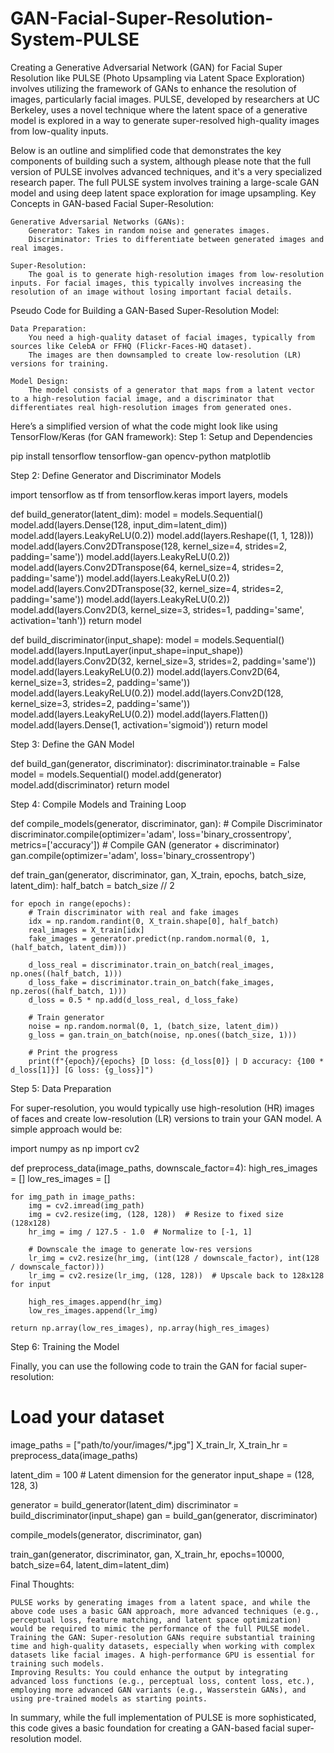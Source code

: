 # GAN-Facial-Super-Resolution-System-PULSE
Creating a Generative Adversarial Network (GAN) for Facial Super Resolution like PULSE (Photo Upsampling via Latent Space Exploration) involves utilizing the framework of GANs to enhance the resolution of images, particularly facial images. PULSE, developed by researchers at UC Berkeley, uses a novel technique where the latent space of a generative model is explored in a way to generate super-resolved high-quality images from low-quality inputs.

Below is an outline and simplified code that demonstrates the key components of building such a system, although please note that the full version of PULSE involves advanced techniques, and it's a very specialized research paper. The full PULSE system involves training a large-scale GAN model and using deep latent space exploration for image upsampling.
Key Concepts in GAN-based Facial Super-Resolution:

    Generative Adversarial Networks (GANs):
        Generator: Takes in random noise and generates images.
        Discriminator: Tries to differentiate between generated images and real images.

    Super-Resolution:
        The goal is to generate high-resolution images from low-resolution inputs. For facial images, this typically involves increasing the resolution of an image without losing important facial details.

Pseudo Code for Building a GAN-Based Super-Resolution Model:

    Data Preparation:
        You need a high-quality dataset of facial images, typically from sources like CelebA or FFHQ (Flickr-Faces-HQ dataset).
        The images are then downsampled to create low-resolution (LR) versions for training.

    Model Design:
        The model consists of a generator that maps from a latent vector to a high-resolution facial image, and a discriminator that differentiates real high-resolution images from generated ones.

Here’s a simplified version of what the code might look like using TensorFlow/Keras (for GAN framework):
Step 1: Setup and Dependencies

pip install tensorflow tensorflow-gan opencv-python matplotlib

Step 2: Define Generator and Discriminator Models

import tensorflow as tf
from tensorflow.keras import layers, models

def build_generator(latent_dim):
    model = models.Sequential()
    model.add(layers.Dense(128, input_dim=latent_dim))
    model.add(layers.LeakyReLU(0.2))
    model.add(layers.Reshape((1, 1, 128)))
    model.add(layers.Conv2DTranspose(128, kernel_size=4, strides=2, padding='same'))
    model.add(layers.LeakyReLU(0.2))
    model.add(layers.Conv2DTranspose(64, kernel_size=4, strides=2, padding='same'))
    model.add(layers.LeakyReLU(0.2))
    model.add(layers.Conv2DTranspose(32, kernel_size=4, strides=2, padding='same'))
    model.add(layers.LeakyReLU(0.2))
    model.add(layers.Conv2D(3, kernel_size=3, strides=1, padding='same', activation='tanh'))
    return model

def build_discriminator(input_shape):
    model = models.Sequential()
    model.add(layers.InputLayer(input_shape=input_shape))
    model.add(layers.Conv2D(32, kernel_size=3, strides=2, padding='same'))
    model.add(layers.LeakyReLU(0.2))
    model.add(layers.Conv2D(64, kernel_size=3, strides=2, padding='same'))
    model.add(layers.LeakyReLU(0.2))
    model.add(layers.Conv2D(128, kernel_size=3, strides=2, padding='same'))
    model.add(layers.LeakyReLU(0.2))
    model.add(layers.Flatten())
    model.add(layers.Dense(1, activation='sigmoid'))
    return model

Step 3: Define the GAN Model

def build_gan(generator, discriminator):
    discriminator.trainable = False
    model = models.Sequential()
    model.add(generator)
    model.add(discriminator)
    return model

Step 4: Compile Models and Training Loop

def compile_models(generator, discriminator, gan):
    # Compile Discriminator
    discriminator.compile(optimizer='adam', loss='binary_crossentropy', metrics=['accuracy'])
    # Compile GAN (generator + discriminator)
    gan.compile(optimizer='adam', loss='binary_crossentropy')

def train_gan(generator, discriminator, gan, X_train, epochs, batch_size, latent_dim):
    half_batch = batch_size // 2

    for epoch in range(epochs):
        # Train discriminator with real and fake images
        idx = np.random.randint(0, X_train.shape[0], half_batch)
        real_images = X_train[idx]
        fake_images = generator.predict(np.random.normal(0, 1, (half_batch, latent_dim)))

        d_loss_real = discriminator.train_on_batch(real_images, np.ones((half_batch, 1)))
        d_loss_fake = discriminator.train_on_batch(fake_images, np.zeros((half_batch, 1)))
        d_loss = 0.5 * np.add(d_loss_real, d_loss_fake)

        # Train generator
        noise = np.random.normal(0, 1, (batch_size, latent_dim))
        g_loss = gan.train_on_batch(noise, np.ones((batch_size, 1)))

        # Print the progress
        print(f"{epoch}/{epochs} [D loss: {d_loss[0]} | D accuracy: {100 * d_loss[1]}] [G loss: {g_loss}]")

Step 5: Data Preparation

For super-resolution, you would typically use high-resolution (HR) images of faces and create low-resolution (LR) versions to train your GAN model. A simple approach would be:

import numpy as np
import cv2

def preprocess_data(image_paths, downscale_factor=4):
    high_res_images = []
    low_res_images = []

    for img_path in image_paths:
        img = cv2.imread(img_path)
        img = cv2.resize(img, (128, 128))  # Resize to fixed size (128x128)
        hr_img = img / 127.5 - 1.0  # Normalize to [-1, 1]

        # Downscale the image to generate low-res versions
        lr_img = cv2.resize(hr_img, (int(128 / downscale_factor), int(128 / downscale_factor)))
        lr_img = cv2.resize(lr_img, (128, 128))  # Upscale back to 128x128 for input

        high_res_images.append(hr_img)
        low_res_images.append(lr_img)

    return np.array(low_res_images), np.array(high_res_images)

Step 6: Training the Model

Finally, you can use the following code to train the GAN for facial super-resolution:

# Load your dataset
image_paths = ["path/to/your/images/*.jpg"]
X_train_lr, X_train_hr = preprocess_data(image_paths)

latent_dim = 100  # Latent dimension for the generator
input_shape = (128, 128, 3)

generator = build_generator(latent_dim)
discriminator = build_discriminator(input_shape)
gan = build_gan(generator, discriminator)

compile_models(generator, discriminator, gan)

train_gan(generator, discriminator, gan, X_train_hr, epochs=10000, batch_size=64, latent_dim=latent_dim)

Final Thoughts:

    PULSE works by generating images from a latent space, and while the above code uses a basic GAN approach, more advanced techniques (e.g., perceptual loss, feature matching, and latent space optimization) would be required to mimic the performance of the full PULSE model.
    Training the GAN: Super-resolution GANs require substantial training time and high-quality datasets, especially when working with complex datasets like facial images. A high-performance GPU is essential for training such models.
    Improving Results: You could enhance the output by integrating advanced loss functions (e.g., perceptual loss, content loss, etc.), employing more advanced GAN variants (e.g., Wasserstein GANs), and using pre-trained models as starting points.

In summary, while the full implementation of PULSE is more sophisticated, this code gives a basic foundation for creating a GAN-based facial super-resolution model.
